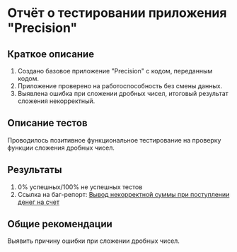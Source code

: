 # Отчёт о тестировании приложения "Precision"
## Краткое описание
1. Создано базовое приложение "Precision" с кодом, переданным кодом.
2. Приложение проверено на работоспособность без смены данных.
3. Выявлена ошибка при сложении дробных чисел, итоговый результат сложения некорректный.

## Описание тестов
Проводилось позитивное функциональное тестирование на проверку функции сложения дробных чисел.

## Результаты
1. 0% успешных/100% не успешных тестов
2. Ссылка на баг-репорт: [Вывод некорректной суммы при поступлении денег на счет](https://github.com/NinaKud/Money-Transfer/issues/1)

## Общие рекомендации
Выявить причину ошибки при сложении дробных чисел.
